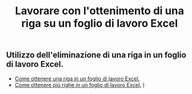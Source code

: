 ﻿---
title: Lavorare con l'ottenimento di una riga su un foglio di lavoro Excel
second_title: Documen
linktitle: Ge
type: docs
url: /it/rows/get/
keywords: Working with getting row on an Excel worksheet. How to add rows on an Excel worksheet
description: Aspose.Cells Cloud REST API supporta l'acquisizione di righe su un foglio di lavoro Excel. L'SDK supporta diversi linguaggi di sviluppo, tra cui Android, C#, Go, Java, NodeJS, Perl, PHP, Python, Ruby e Swift.
weight: 20
kwords: Excel, Office Cloud, REST API, Foglio di calcolo, PDF, CSV, Json, Markdown, Utilizzo dell'acquisizione di righe su un foglio di lavoro Excel
---
## Utilizzo dell'eliminazione di una riga in un foglio di lavoro Excel.

- [Come ottenere una riga in un foglio di lavoro Excel.](/cells/it/rows/get/row/) 
- [Come ottenere più righe in un foglio di lavoro Excel.](/cells/it/rows/get/rows/) ) 

